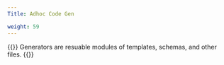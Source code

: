 ```yaml
---
Title: Adhoc Code Gen

weight: 59
---
```


{{<lead>}}
Generators are resuable modules
of templates, schemas, and other files.
{{</lead>}}
